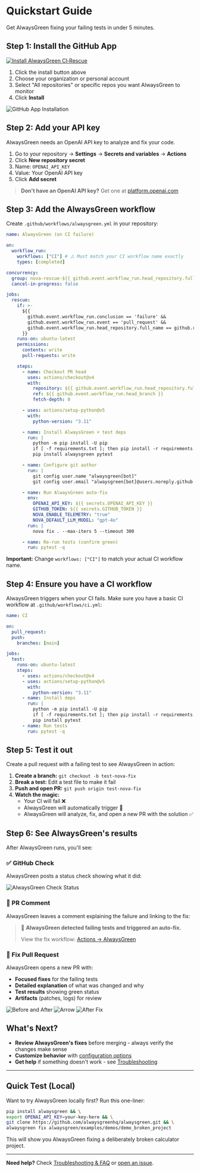 # Quickstart Guide

Get AlwaysGreen fixing your failing tests in under 5 minutes.

## Step 1: Install the GitHub App

[![Install AlwaysGreen CI‑Rescue](https://img.shields.io/badge/Install-GitHub%20App-blue?logo=github)](https://github.com/apps/alwaysgreen/installations/new)

1. Click the install button above
2. Choose your organization or personal account
3. Select "All repositories" or specific repos you want AlwaysGreen to monitor
4. Click **Install**

![GitHub App Installation](https://via.placeholder.com/600x300/f8f9fa/6c757d?text=GitHub+App+Installation+Flow)

## Step 2: Add your API key

AlwaysGreen needs an OpenAI API key to analyze and fix your code.

1. Go to your repository → **Settings** → **Secrets and variables** → **Actions**
2. Click **New repository secret**
3. Name: `OPENAI_API_KEY`
4. Value: Your OpenAI API key
5. Click **Add secret**

> **Don't have an OpenAI API key?** Get one at [platform.openai.com](https://platform.openai.com/api-keys)

## Step 3: Add the AlwaysGreen workflow

Create `.github/workflows/alwaysgreen.yml` in your repository:

```yaml
name: AlwaysGreen (on CI failure)

on:
  workflow_run:
    workflows: ["CI"] # ⚠️ Must match your CI workflow name exactly
    types: [completed]

concurrency:
  group: nova-rescue-${{ github.event.workflow_run.head_repository.full_name }}-${{ github.event.workflow_run.head_branch }}
  cancel-in-progress: false

jobs:
  rescue:
    if: >-
      ${{
        github.event.workflow_run.conclusion == 'failure' &&
        github.event.workflow_run.event == 'pull_request' &&
        github.event.workflow_run.head_repository.full_name == github.repository
      }}
    runs-on: ubuntu-latest
    permissions:
      contents: write
      pull-requests: write

    steps:
      - name: Checkout PR head
        uses: actions/checkout@v4
        with:
          repository: ${{ github.event.workflow_run.head_repository.full_name }}
          ref: ${{ github.event.workflow_run.head_branch }}
          fetch-depth: 0

      - uses: actions/setup-python@v5
        with:
          python-version: "3.11"

      - name: Install AlwaysGreen + test deps
        run: |
          python -m pip install -U pip
          if [ -f requirements.txt ]; then pip install -r requirements.txt; fi
          pip install alwaysgreen pytest

      - name: Configure git author
        run: |
          git config user.name "alwaysgreen[bot]"
          git config user.email "alwaysgreen[bot]@users.noreply.github.com"

      - name: Run AlwaysGreen auto-fix
        env:
          OPENAI_API_KEY: ${{ secrets.OPENAI_API_KEY }}
          GITHUB_TOKEN: ${{ secrets.GITHUB_TOKEN }}
          NOVA_ENABLE_TELEMETRY: "true"
          NOVA_DEFAULT_LLM_MODEL: "gpt-4o"
        run: |
          nova fix . --max-iters 5 --timeout 300

      - name: Re-run tests (confirm green)
        run: pytest -q
```

**Important:** Change `workflows: ["CI"]` to match your actual CI workflow name.

## Step 4: Ensure you have a CI workflow

AlwaysGreen triggers when your CI fails. Make sure you have a basic CI workflow at `.github/workflows/ci.yml`:

```yaml
name: CI

on:
  pull_request:
  push:
    branches: [main]

jobs:
  test:
    runs-on: ubuntu-latest
    steps:
      - uses: actions/checkout@v4
      - uses: actions/setup-python@v5
        with:
          python-version: "3.11"
      - name: Install deps
        run: |
          python -m pip install -U pip
          if [ -f requirements.txt ]; then pip install -r requirements.txt; fi
          pip install pytest
      - name: Run tests
        run: pytest -q
```

## Step 5: Test it out

Create a pull request with a failing test to see AlwaysGreen in action:

1. **Create a branch:** `git checkout -b test-nova-fix`
2. **Break a test:** Edit a test file to make it fail
3. **Push and open PR:** `git push origin test-nova-fix`
4. **Watch the magic:**
   - Your CI will fail ❌
   - AlwaysGreen will automatically trigger 🤖
   - AlwaysGreen will analyze, fix, and open a new PR with the solution ✅

## Step 6: See AlwaysGreen's results

After AlwaysGreen runs, you'll see:

### ✅ GitHub Check

AlwaysGreen posts a status check showing what it did:

![AlwaysGreen Check Status](https://via.placeholder.com/500x100/28a745/ffffff?text=✓+AlwaysGreen+CI-Rescue+triggered+auto-fix)

### 💬 PR Comment

AlwaysGreen leaves a comment explaining the failure and linking to the fix:

> 🤖 **AlwaysGreen detected failing tests and triggered an auto-fix.**
>
> View the fix workflow: [Actions → AlwaysGreen](link-to-actions)

### 🔧 Fix Pull Request

AlwaysGreen opens a new PR with:

- **Focused fixes** for the failing tests
- **Detailed explanation** of what was changed and why
- **Test results** showing green status
- **Artifacts** (patches, logs) for review

![Before and After](https://via.placeholder.com/600x200/dc3545/ffffff?text=Before%3A+❌+Tests+Failing)
![Arrow](https://via.placeholder.com/50x50/6c757d/ffffff?text=→)
![After Fix](https://via.placeholder.com/600x200/28a745/ffffff?text=After%3A+✅+Tests+Passing)

## What's Next?

- **Review AlwaysGreen's fixes** before merging - always verify the changes make sense
- **Customize behavior** with [configuration options](CONFIGURATION.md)
- **Get help** if something doesn't work - see [Troubleshooting](TROUBLESHOOTING.md)

---

## Quick Test (Local)

Want to try AlwaysGreen locally first? Run this one-liner:

```bash
pip install alwaysgreen && \
export OPENAI_API_KEY=your-key-here && \
git clone https://github.com/alwaysgreenhq/alwaysgreen.git && \
alwaysgreen fix alwaysgreen/examples/demos/demo_broken_project
```

This will show you AlwaysGreen fixing a deliberately broken calculator project.

---

**Need help?** Check [Troubleshooting & FAQ](TROUBLESHOOTING.md) or [open an issue](https://github.com/alwaysgreenhq/alwaysgreen/issues).
